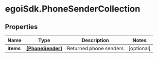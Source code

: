 # egoiSdk.PhoneSenderCollection

## Properties
Name | Type | Description | Notes
------------ | ------------- | ------------- | -------------
**items** | [**[PhoneSender]**](PhoneSender.md) | Returned phone senders | [optional] 


